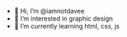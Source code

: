 - 👋 Hi, I’m @iamnotdavee
- 👀 I’m interested in graphic design
- 🌱 I’m currently learning html, css, js

<!---
iamnotdavee/iamnotdavee is a ✨ special ✨ repository because its `README.md` (this file) appears on your GitHub profile.
You can click the Preview link to take a look at your changes.
--->

